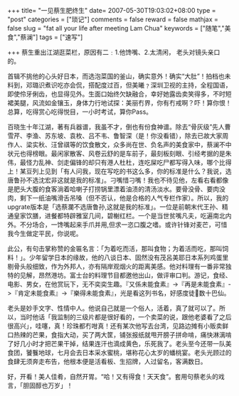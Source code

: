 +++
title= "一见蔡生肥终生"
date= 2007-05-30T19:03:02+08:00
type = "post"
categories = ["琐记"]
comments = false
reward = false
mathjax = false
slug = "fat all your life after meeting Lam Chua"
keywords = ["随笔","美食","蔡澜"]
tags = ["速写"]

+++
蔡生重出江湖逛菜栏，原因有二﹕1.他馋嘴、2.太清闲， 老头对镜头亲口的。

首辑不挑他的心头好日本，而选泡菜国的釜山，确实意外！确实“大肚”！拍档也未料到，邓璐识煮识吃亦会侃，搭配度过百，但美曦﹖深圳卫视的主持，全程国语，即使伶牙俐齿，也显得见外。生面口始终欠缺融合，幸好她露齿卖笑得多，不时短裙美腿，风流如金镶玉，身体力行地试探：美丽冇界，你有冇戒啊？吓！算你恨！总算，吃得赏心吃得悦目，一小时考试，算你Pass。

<!--more-->

百晓生十年江湖，著有兵器谱，我虽不才，倒也有份食神谱。除去“骨灰级”先人曹雪芹、李渔、苏东坡、袁枚、吕不韦、鲁智深（是！你没看错），除去已故大家周作人、梁实秋、汪曾祺等的饮食散文，众多尚在世、负名声的美食家中，蔡澜不中状元也得榜眼。最闲家散客、风卷云舒的是车前子，最刻板刻眼、引经考据的是朱伟，最怪力乱神、剑走偏锋的却只有港人杜杜，连吃屎吃尸都写得入味，哪个比得上！某豆列上见到「有人问我，现在写吃的书这么多，你的标准是什么？我说，选唐鲁孙不选沈宏非这就是我的标准」。刁嘴惜刁嘴！我也不待见他，左看右看都像是肥头大腹的食客淌着哈喇子打捞锅里漂着油渍的清汤淡水。要骨没骨、要肉没肉，剩下一纸油嘴滑舌吊嗓（但不否认，他是合格的人气专栏作家）。所以，我的upgrate版本是「选蔡瀾不选唐鲁孙,这就是我的标准」。一位是前朝末代王孙、精通皇家饮膳，进餐都特辟雅室几间，碧榭红栏。一个是当世贫嘴凡夫，吃遍南北内外。不分场合，一馋嘴起来手爪并用,但求一恣口腹之嗜。或许针锋对麦芒，可惜我今生做定平民，你说呢。

此公，有句击掌称赞的金匾名言：「为着吃而活，那叫食物；为着活而吃，那叫饲料！」。少年留学日本的缘故，他的八谈日本、固然没有茂呂美耶日本系列鸡蛋里剔骨头般细致，作为外邦人，亦有隔岸观烟火的距离美感。他对料理有一番非常独特的见解，昂然港坊。富士台的料理节目都邀他出山，做评审口判。游记，食经、电影、男女，在他赏玩下，无不奕奕生趣。『又係未能食素』->『再是未能食素』->『肯定未能食素』->『樂得未能食素』，光是看这列书名，好感度徒数十巴仙。

老头是妙手文字、性情中人。他说自己就是一个俗人，活着，真了就可以了。所以，当时他话「我监制的三级片都是很好看的，一个卖菜的说，跟他老婆看了之后很高兴」，哇噻，真！珍珠都冇咁真！还有某次他写去台湾，见路边摊有小贩卖鲜口热辣的芒果，食指大动，买了两大筐，铺张报纸就甩开膀子拼命啃，痛快淋漓啃了好几小时才把芒果干掉，结果连汗也滴成黄色，乐死我了。老头至今还带一队美食团，饕餮地球，七月会去日本采水蜜桃，堪称花心太岁的蟠桃宴。老头光顾过的食肆无须奔走布告，他根本便是活看板、生招牌，人过留名，客满数日。

好，开看！美人佳肴，自然开胃。“哈！又有得食！天天食”。套用句蔡老头的戏言，「胆固醇也万岁」！